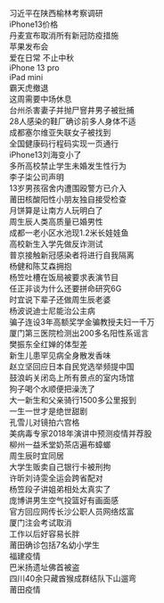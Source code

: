 习近平在陕西榆林考察调研  
iPhone13价格  
丹麦宣布取消所有新冠防疫措施  
苹果发布会  
爱在日常 不止中秋  
iPhone 13 pro  
iPad mini  
霸天虎撤退  
这周需要中场休息  
台州杀害妻子并抛尸窨井男子被批捕  
28人感染的鞋厂确诊前多人身体不适  
成都塞尔维亚失联女子被找到  
全国健康码行程码实现一页通行  
iPhone13刘海变小了  
多所高校禁止学生未婚发生性行为  
李子柒公司声明  
13岁男孩宿舍内遭围殴警方已介入  
莆田核酸阳性小朋友独自接受检查  
月饼算是让南方人玩明白了  
周生辰人类高质量已婚男性  
成都一老小区水池现1.2米长娃娃鱼  
高校新生入学先做反诈测试  
普京接触新冠感染者将进行自我隔离  
杨健和陈艾森拥抱  
杨笠吐槽在饭局被要求表演节目  
任正非谈为什么还要拼命研究6G  
时宜说下辈子还做周生辰老婆  
杨波说迪士尼能治公主病  
骗子连设3年高额奖学金骗教授夫妇一千万  
厦门第三医院检测出200多名阳性系谣言  
樊振东全红婵的体型差  
新生儿患罕见病全身散发香味  
赵立坚回应日本自民党选举频提中国  
鼓浪屿关闭岛上所有景点的室内场馆  
狗子喝个水顺便把澡洗了  
大一新生和父亲骑行1500多公里报到  
一生一世才是绝世甜剧  
孔雪儿对镜拍六宫格  
美病毒专家2018年演讲中预测疫情并荐股  
柳州一益禾堂奶茶店遍布蟑螂  
周生辰时宜同居  
大学生贩卖自己银行卡被刑拘  
许昕刘诗雯全运会跨省配对  
杨笠段子讲姐弟相处太真实了  
庞博讲男生空气投篮好有画面感  
官方回应网传长沙公职人员网络炫富  
厦门注会考试取消  
工作以后好容易长胖  
莆田确诊包括7名幼小学生  
福建疫情  
巴米扬遗址佛首被盗  
四川40余只藏酋猴成群结队下山遛弯  
莆田疫情  
